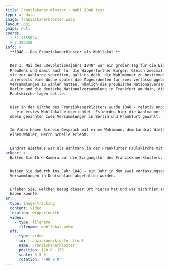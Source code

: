 ```yaml
---
title: Franziskaner Kloster - Wahl 1848 test
type: ar-data
image: franziskanerkloster.webp
layout: poi
gmaps: null
coords:
  - 51.1155624
  - 7.396358
info: >
  **1848 - Das Franziskanerkloster als Wahllokal **


  Der 1. Mai des „Revolutionsjahrs 1848“ war ein großer Tag für die Einwohner
  Preußens und damit auch für die Wipperfürther Bürger. Gleich zweimal sollten
  sie zur Wahlurne schreiten, galt es doch, die Wahlmänner zu bestimmen, die
  ihrerseits eine Woche später die Abgeordneten für zwei verfassunggebende
  Versammlungen zu wählen hatten, nämlich die preußische Nationalversammlung in
  Berlin und die deutsche Nationalversammlung in Frankfurt am Main, die in der
  Paulskirche tagen sollte. 


  Hier in der Kirche des Franziskanerklosters wurde 1848 - relativ unpolitisch
  -  ein erstes Wahllokal eingerichtet. Es wurden hier die Wahlmänner für die
  obeln genannten zwei Versammlungen in Berlin und Frankfurt gewählt. 


  Im Video haben Sie ein Gespräch mit einem Wahlmann, dem Landrat Wiethaus, und
  einem Wähler, Herrn Schelle erlebt.


  Landrat Wiethaus war als Wahlmann in der Frankfurter Paulskirche mit dabei. 
arDesc: >
  Halten Sie Ihre Kamera auf die Eingangstür des Franziskanerklosters.


  Reisen Sie dadurch ins Jahr 1848 - ein Jahr in dem zwei verfassungsgebende
  Versammlungen in Deutschland abgehalten wurden.


  Erleben Sie, welchen Bezug dieser Ort hierzu hat und was sich hier abgespielt
  haben könnte.
ar:
  type: image-tracking
  content: video
  location: wipperfuerth
  video:
    - type: filename
      filename: wahllokal.webm
  nft:
    - type: video
      id: franziskanerkloster_front
      name: Franziskanerkloster
      position: 120 0 -150
      scale: 5 5 5
      rotation: '-90 0 0'
---
```


